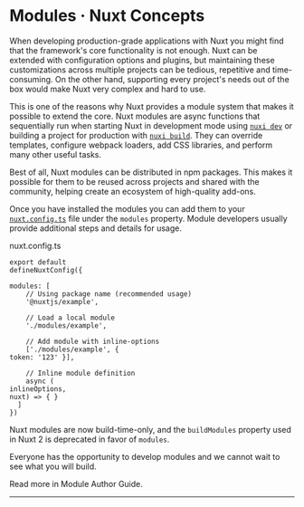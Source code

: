 # Modules · Nuxt Concepts

When developing production-grade applications with Nuxt you might find that the framework's core functionality is not enough. Nuxt can be extended with configuration options and plugins, but maintaining these customizations across multiple projects can be tedious, repetitive and time-consuming. On the other hand, supporting every project's needs out of the box would make Nuxt very complex and hard to use.

This is one of the reasons why Nuxt provides a module system that makes it possible to extend the core. Nuxt modules are async functions that sequentially run when starting Nuxt in development mode using [`nuxi dev`](https://nuxt.com/docs/api/commands/dev) or building a project for production with [`nuxi build`](https://nuxt.com/docs/api/commands/build). They can override templates, configure webpack loaders, add CSS libraries, and perform many other useful tasks.

Best of all, Nuxt modules can be distributed in npm packages. This makes it possible for them to be reused across projects and shared with the community, helping create an ecosystem of high-quality add-ons.

Once you have installed the modules you can add them to your [`nuxt.config.ts`](https://nuxt.com/docs/guide/directory-structure/nuxt-config) file under the `modules` property. Module developers usually provide additional steps and details for usage.

nuxt.config.ts

```
export default
defineNuxtConfig({

modules: [
    // Using package name (recommended usage)
    '@nuxtjs/example',

    // Load a local module
    './modules/example',

    // Add module with inline-options
    ['./modules/example', {
token: '123' }],

    // Inline module definition
    async (
inlineOptions,
nuxt) => { }
  ]
})

```

Nuxt modules are now build-time-only, and the `buildModules` property used in Nuxt 2 is deprecated in favor of `modules`.

Everyone has the opportunity to develop modules and we cannot wait to see what you will build.

Read more in Module Author Guide.

---
